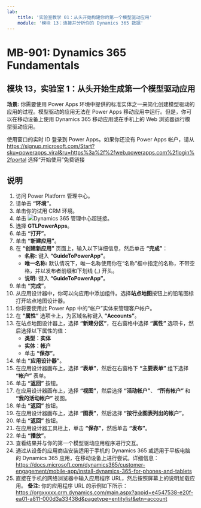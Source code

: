 ```yaml
---
lab:
    title: '实验室教学 01：从头开始构建你的第一个模型驱动应用'
    module: '模块 13：连接并分析你的 Dynamics 365 数据'
---
```


# MB-901: Dynamics 365 Fundamentals
## 模块 13，实验室 1：从头开始生成第一个模型驱动应用

**场景:** 你需要使用 Power Apps 环境中提供的标准实体之一来简化创建模型驱动的应用的过程。模型驱动的应用无法在 Power Apps 移动应用中运行。但是，你可以在移动设备上使用 Dynamics 365 移动应用或在手机上的 Web 浏览器运行模型驱动应用。

使用窗口的实时 ID 登录到 Power Apps。如果你还没有 Power Apps 帐户，请从 https://signup.microsoft.com/Start?sku=powerapps_viral&ru=https%3a%2f%2fweb.powerapps.com%2flogin%2fportal 选择“开始使用”免费链接

## 说明
1. 访问 Power Platform 管理中心。
12.	请单击 **“环境”**。
13.	单击你的试用 CRM 环境。 
14.	单击 ![Dynamics 365 管理中心](https://port.crm.dynamics.com/G/Instances/InstancePicker.aspx?redirect=False0)超链接。
15.	选择 **GTLPowerApps**。
16.	单击 **“打开”**。
17.	单击 **“新建应用”**。
19.	在 **“创建新应用”** 页面上，输入以下详细信息，然后单击 **“完成”**：
    - **名称:** 键入 **“GuideToPowerApp”**。
    - **唯一名称:** 默认情况下，唯一名称使用你在“名称”框中指定的名称，不带空格，并以发布者前缀和下划线 (_) 开头。
    - **说明:** 键入 **“GuideToPowerApp”**。
20.	单击 **“完成”**。
21.	从应用设计器中，你可以向应用中添加组件。选择**站点地图**按钮上的铅笔图标打开站点地图设计器。
22.	你将要使用此 Power App 中的“帐户”实体来管理客户帐户。
22. 在 **“属性”** 选项卡上，为区域名称键入 **“Accounts”**。
23.	在站点地图设计器上，选择 **“新建分区”**，在右窗格中选择 **“属性”** 选项卡，然后选择以下属性的值：
    - **类型：实体**
    - **实体：帐户**  
    - 单击 **“保存”**。 
24.	单击 **“应用设计器”**。
25.	在应用设计器画布上，选择 **“表单”**，然后在右窗格下 **“主要表单”** 组下选择 **“帐户”** 表单。
26.	单击 **“返回”** 按钮。
27.	在应用设计器画布上，选择 **“视图”**，然后选择 **“活动帐户”**、 **“所有帐户”** 和 **“我的活动帐户”** 视图。
28.	单击 **“返回”** 按钮。
29.	在应用设计器画布上，选择 **“图表”**，然后选择 **“按行业图表列出的帐户”**。
30.	单击 **“返回”** 按钮。
31.	在应用设计器工具栏上，单击 **“保存”**，然后单击 **“发布”**。
32.	单击 **“播放”**。
34.	查看结果并与你的第一个模型驱动应用程序进行交互。
35.	通过从设备的应用商店安装适用于手机的 Dynamics 365 或适用于平板电脑的 Dynamics 365 应用，在移动设备上进行尝试。详细信息：https://docs.microsoft.com/dynamics365/customer-engagement/mobile-app/install-dynamics-365-for-phones-and-tablets
36.	直接在手机的网络浏览器中输入应用程序 URL，然后按照屏幕上的说明加载应用。 
  **备注:** 你的应用程序 URL 的示例如下所示：https://orgxxxxx.crm.dynamics.com/main.aspx?appid=e4547538-e20f-ea01-a811-000d3a33438d&pagetype=entitylist&etn=account
